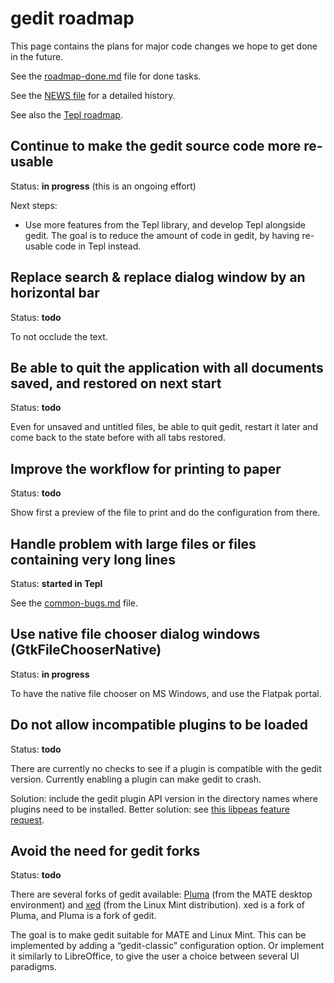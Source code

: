 gedit roadmap
=============

This page contains the plans for major code changes we hope to get done in the
future.

See the [roadmap-done.md](roadmap-done.md) file for done tasks.

See the [NEWS file](../NEWS) for a detailed history.

See also the
[Tepl roadmap](https://gitlab.gnome.org/swilmet/tepl/-/blob/main/docs/roadmap.md).

Continue to make the gedit source code more re-usable
-----------------------------------------------------

Status: **in progress** (this is an ongoing effort)

Next steps:
- Use more features from the Tepl library, and develop Tepl alongside gedit.
  The goal is to reduce the amount of code in gedit, by having re-usable code
  in Tepl instead.

Replace search & replace dialog window by an horizontal bar
-----------------------------------------------------------

Status: **todo**

To not occlude the text.

Be able to quit the application with all documents saved, and restored on next start
------------------------------------------------------------------------------------

Status: **todo**

Even for unsaved and untitled files, be able to quit gedit, restart it later and
come back to the state before with all tabs restored.

Improve the workflow for printing to paper
------------------------------------------

Status: **todo**

Show first a preview of the file to print and do the configuration from there.

Handle problem with large files or files containing very long lines
-------------------------------------------------------------------

Status: **started in Tepl**

See the [common-bugs.md](common-bugs.md) file.

Use native file chooser dialog windows (GtkFileChooserNative)
-------------------------------------------------------------

Status: **in progress**

To have the native file chooser on MS Windows, and use the Flatpak portal.

Do not allow incompatible plugins to be loaded
----------------------------------------------

Status: **todo**

There are currently no checks to see if a plugin is compatible with the gedit
version. Currently enabling a plugin can make gedit to crash.

Solution: include the gedit plugin API version in the directory names where
plugins need to be installed. Better solution: see
[this libpeas feature request](https://bugzilla.gnome.org/show_bug.cgi?id=642694#c15).

Avoid the need for gedit forks
------------------------------

Status: **todo**

There are several forks of gedit available: [Pluma](https://github.com/mate-desktop/pluma)
(from the MATE desktop environment) and [xed](https://github.com/linuxmint/xed)
(from the Linux Mint distribution). xed is a fork of Pluma, and Pluma is a fork
of gedit.

The goal is to make gedit suitable for MATE and Linux Mint. This can be
implemented by adding a “gedit-classic” configuration option. Or implement it
similarly to LibreOffice, to give the user a choice between several UI
paradigms.
